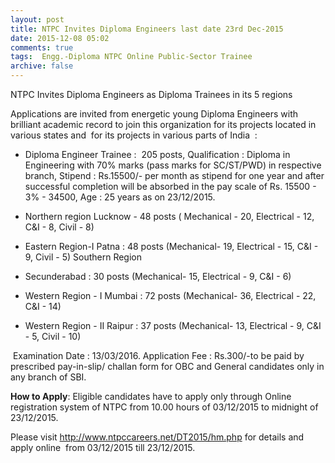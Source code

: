 ```yaml
---
layout: post
title: NTPC Invites Diploma Engineers last date 23rd Dec-2015   
date: 2015-12-08 05:02
comments: true
tags:  Engg.-Diploma NTPC Online Public-Sector Trainee 
archive: false
---
```

NTPC Invites Diploma Engineers as Diploma Trainees in its 5 regions

Applications are invited from energetic young Diploma Engineers with brilliant academic  record  to  join  this  organization  for  its  projects  located  in various  states and  for its projects in various parts of India  :

- Diploma Engineer Trainee :  205 posts, Qualification : Diploma in Engineering with 70% marks (pass marks for SC/ST/PWD) in respective branch, Stipend : Rs.15500/- per month as stipend for one year and after successful completion will be absorbed in the pay scale of Rs. 15500 - 3% - 34500, Age : 25 years as on 23/12/2015.

- Northern region Lucknow - 48 posts ( Mechanical - 20, Electrical - 12,
 C&I - 8, Civil - 8)
- Eastern Region-I Patna : 48 posts (Mechanical-
 19, Electrical - 15, C&I - 9, Civil - 5)
Southern Region 
- Secunderabad : 30 posts (Mechanical- 15, Electrical - 9, C&I - 6)
- Western Region - I Mumbai : 72 posts (Mechanical- 36, Electrical - 22, 
C&I - 14)
- Western Region - II Raipur : 37 posts (Mechanical- 13, 
Electrical - 9, C&I - 5, Civil - 10) 



 Examination Date : 13/03/2016. 
Application Fee : Rs.300/-to be paid by prescribed pay-in-slip/ challan form for OBC and General candidates only in any branch of SBI.




**How to Apply**: Eligible candidates have to apply only through Online registration system of NTPC from 10.00 hours of 03/12/2015 to midnight of 23/12/2015.

Please visit <http://www.ntpccareers.net/DT2015/hm.php> for details and apply online  from 03/12/2015 till 23/12/2015.



